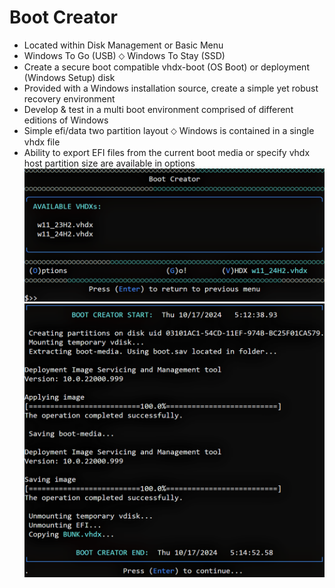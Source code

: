 # Boot Creator
- Located within Disk Management or Basic Menu
- Windows To Go (USB) ⬦ Windows To Stay (SSD)
- Create a secure boot compatible vhdx-boot (OS Boot) or deployment (Windows Setup) disk
- Provided with a Windows installation source, create a simple yet robust recovery environment
- Develop & test in a multi boot environment comprised of different editions of Windows
- Simple efi/data two partition layout ⬦ Windows is contained in a single vhdx file
- Ability to export EFI files from the current boot media or specify vhdx host partition size are available in options
![Alt text](https://raw.githubusercontent.com/joshuacline/documentation/main/windick/png/bootcreator.png "bootcreator")
![Alt text](https://raw.githubusercontent.com/joshuacline/documentation/main/windick/png/bootcreatorlog.png "bootcreatorlog")

